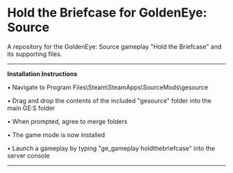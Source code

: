 # Hold the Briefcase for GoldenEye: Source

A repository for the GoldenEye: Source gameplay "Hold the Briefcase" and its supporting files.

---

**Installation Instructions**

• Navigate to Program Files\Steam\SteamApps\SourceMods\gesource

• Drag and drop the contents of the included "gesource" folder into the main GE:S folder

• When prompted, agree to merge folders

• The game mode is now installed

• Launch a gameplay by typing "ge_gameplay holdthebriefcase" into the server console

---
